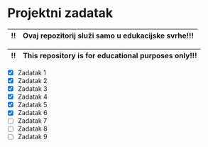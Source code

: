 # Projektni zadatak

:bangbang: | Ovaj repozitorij služi samo u edukacijske svrhe!!!
| --- | --- |

:bangbang: | This repository is for educational purposes only!!!
| --- | --- |

- [x] Zadatak 1
- [x] Zadatak 2
- [x] Zadatak 3
- [x] Zadatak 4
- [x] Zadatak 5
- [x] Zadatak 6
- [ ] Zadatak 7
- [ ] Zadatak 8
- [ ] Zadatak 9